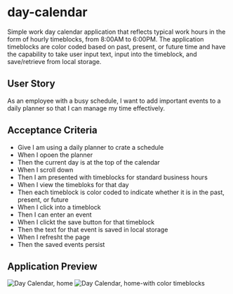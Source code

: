 # day-calendar
Simple work day calendar application that reflects typical work hours in the form of hourly timeblocks, from 8:00AM to 6:00PM. The application timeblocks are color coded based on past, present, or future time and have the capability to take user input text, input into the timeblock, and save/retrieve from local storage.

## User Story
As an employee with a busy schedule, I want to add important events to a daily planner so that I can manage my time effectively.

## Acceptance Criteria
* Give I am using a daily planner to crate a schedule
* When I opoen the planner
* Then the current day is at the top of the calendar
* When I scroll down
* Then I am presented with timeblocks for standard business hours
* When I view the timebloks for that day
* Then each timeblock is color coded to indicate whether it is in the past, present, or future
* When I click into a timeblock
* Then I can enter an event
* When I clickt the save button for that timeblock
* Then the text for that event is saved in local storage
* When I refresht the page
* Then the saved events persist

## Application Preview
![Day Calendar, home](assets/images/day-cal-home.JPG)
![Day Calendar, home-with color timeblocks](assets/images/day-cal-home-colorblocks.JPG)
